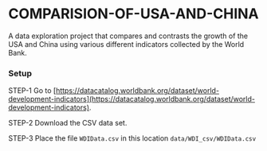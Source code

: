 # COMPARISION-OF-USA-AND-CHINA
A data exploration project that compares and contrasts the growth of the USA and China using various different indicators collected by the World Bank.

### Setup

STEP-1  Go to [https://datacatalog.worldbank.org/dataset/world-development-indicators](https://datacatalog.worldbank.org/dataset/world-development-indicators).

STEP-2  Download the CSV data set.

STEP-3  Place the file `WDIData.csv` in this location `data/WDI_csv/WDIData.csv`

